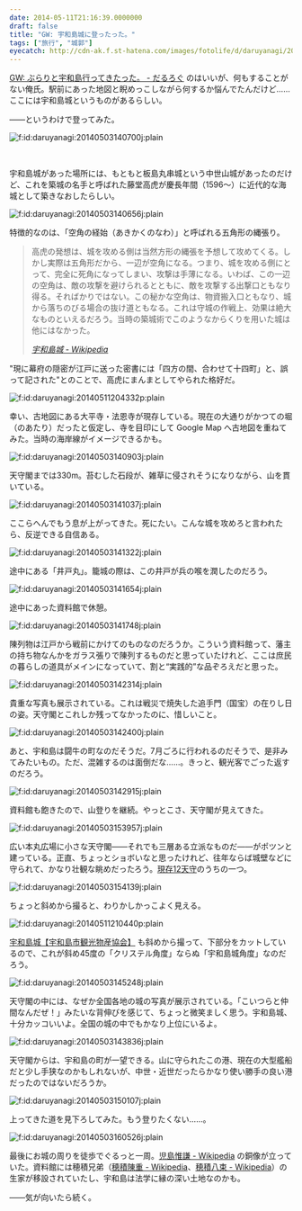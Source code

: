 ```yaml
---
date: 2014-05-11T21:16:39.0000000
draft: false
title: "GW: 宇和島城に登ったった。"
tags: ["旅行", "城郭"]
eyecatch: http://cdn-ak.f.st-hatena.com/images/fotolife/d/daruyanagi/20140503/20140503140700.jpg
---
```

<p><a href="https://blog.daruyanagi.jp/entry/2014/05/10/200224">GW: &#x3076;&#x3089;&#x308A;&#x3068;&#x5B87;&#x548C;&#x5CF6;&#x884C;&#x3063;&#x3066;&#x304D;&#x305F;&#x3063;&#x305F;&#x3002; - &#x3060;&#x308B;&#x308D;&#x3050;</a> のはいいが、何もすることがない俺氏。駅前にあった地図と睨めっこしながら何するか悩んでたんだけど……ここには宇和島城というものがあるらしい。</p><p>――というわけで登ってみた。</p><p><span itemscope itemtype="http://schema.org/Photograph"><img src="20140503140700.jpg" alt="f:id:daruyanagi:20140503140700j:plain" title="f:id:daruyanagi:20140503140700j:plain" class="hatena-fotolife" itemprop="image"></span></p><br />
<p>宇和島城があった場所には、もともと板島丸串城という中世山城があったのだけど、これを築城の名手と呼ばれた藤堂高虎が慶長年間（1596～）に近代的な海城として築きなおしたらしい。</p><p><span itemscope itemtype="http://schema.org/Photograph"><img src="20140503140656.jpg" alt="f:id:daruyanagi:20140503140656j:plain" title="f:id:daruyanagi:20140503140656j:plain" class="hatena-fotolife" itemprop="image"></span></p><p>特徴的なのは、「空角の経始（あきかくのなわ）」と呼ばれる五角形の縄張り。</p>

<blockquote cite="http://ja.wikipedia.org/wiki/%E5%AE%87%E5%92%8C%E5%B3%B6%E5%9F%8E">
<p>高虎の発想は、城を攻める側は当然方形の縄張を予想して攻めてくる。しかし実際は五角形だから、一辺が空角になる。つまり、城を攻める側にとって、完全に死角になってしまい、攻撃は手薄になる。いわば、この一辺の空角は、敵の攻撃を避けられるとともに、敵を攻撃する出撃口ともなり得る。そればかりではない。この秘かな空角は、物資搬入口ともなり、城から落ちのびる場合の抜け道ともなる。これは守城の作戦上、効果は絶大なものといえるだろう。当時の築城術でこのようなからくりを用いた城は他にはなかった。</p>

<cite><a href="http://ja.wikipedia.org/wiki/%E5%AE%87%E5%92%8C%E5%B3%B6%E5%9F%8E">&#x5B87;&#x548C;&#x5CF6;&#x57CE; - Wikipedia</a></cite>
</blockquote>
<p>"現に幕府の隠密が江戸に送った密書には「四方の間、合わせて十四町」と、誤って記された"とのことで、高虎にまんまとしてやられた格好だ。</p><p><span itemscope itemtype="http://schema.org/Photograph"><img src="20140511204332.png" alt="f:id:daruyanagi:20140511204332p:plain" title="f:id:daruyanagi:20140511204332p:plain" class="hatena-fotolife" itemprop="image"></span></p><p>幸い、古地図にある大平寺・法恩寺が現存している。現在の大通りがかつての堀（のあたり）だったと仮定し、寺を目印にして Google Map へ古地図を重ねてみた。当時の海岸線がイメージできるかも。</p><p><span itemscope itemtype="http://schema.org/Photograph"><img src="20140503140903.jpg" alt="f:id:daruyanagi:20140503140903j:plain" title="f:id:daruyanagi:20140503140903j:plain" class="hatena-fotolife" itemprop="image"></span></p><p>天守閣までは330m。苔むした石段が、雑草に侵されそうになりながら、山を貫いている。</p><p><span itemscope itemtype="http://schema.org/Photograph"><img src="20140503141037.jpg" alt="f:id:daruyanagi:20140503141037j:plain" title="f:id:daruyanagi:20140503141037j:plain" class="hatena-fotolife" itemprop="image"></span></p><p>ここらへんでもう息が上がってきた。死にたい。こんな城を攻めろと言われたら、反逆できる自信ある。</p><p><span itemscope itemtype="http://schema.org/Photograph"><img src="20140503141322.jpg" alt="f:id:daruyanagi:20140503141322j:plain" title="f:id:daruyanagi:20140503141322j:plain" class="hatena-fotolife" itemprop="image"></span></p><p>途中にある「井戸丸」。籠城の際は、この井戸が兵の喉を潤したのだろう。</p><p><span itemscope itemtype="http://schema.org/Photograph"><img src="20140503141654.jpg" alt="f:id:daruyanagi:20140503141654j:plain" title="f:id:daruyanagi:20140503141654j:plain" class="hatena-fotolife" itemprop="image"></span></p><p>途中にあった資料館で休憩。</p><p><span itemscope itemtype="http://schema.org/Photograph"><img src="20140503141748.jpg" alt="f:id:daruyanagi:20140503141748j:plain" title="f:id:daruyanagi:20140503141748j:plain" class="hatena-fotolife" itemprop="image"></span></p><p>陳列物は江戸から戦前にかけてのものなのだろうか。こういう資料館って、藩主の持ち物なんかをガラス張りで陳列するものだと思っていたけれど、ここは庶民の暮らしの道具がメインになっていて、割と“実践的”な品ぞろえだと思った。</p><p><span itemscope itemtype="http://schema.org/Photograph"><img src="20140503142314.jpg" alt="f:id:daruyanagi:20140503142314j:plain" title="f:id:daruyanagi:20140503142314j:plain" class="hatena-fotolife" itemprop="image"></span></p><p>貴重な写真も展示されている。これは戦災で焼失した追手門（国宝）の在りし日の姿。天守閣とこれしか残ってなかったのに、惜しいこと。</p><p><span itemscope itemtype="http://schema.org/Photograph"><img src="20140503142400.jpg" alt="f:id:daruyanagi:20140503142400j:plain" title="f:id:daruyanagi:20140503142400j:plain" class="hatena-fotolife" itemprop="image"></span></p><p>あと、宇和島は闘牛の町なのだそうだ。7月ごろに行われるのだそうで、是非みてみたいもの。ただ、混雑するのは面倒だな……。きっと、観光客でごった返すのだろう。</p><p><span itemscope itemtype="http://schema.org/Photograph"><img src="20140503142915.jpg" alt="f:id:daruyanagi:20140503142915j:plain" title="f:id:daruyanagi:20140503142915j:plain" class="hatena-fotolife" itemprop="image"></span></p><p>資料館も飽きたので、山登りを継続。やっとこさ、天守閣が見えてきた。</p><p><span itemscope itemtype="http://schema.org/Photograph"><img src="20140503153957.jpg" alt="f:id:daruyanagi:20140503153957j:plain" title="f:id:daruyanagi:20140503153957j:plain" class="hatena-fotolife" itemprop="image"></span></p><p>広い本丸広場に小さな天守閣――それでも三層ある立派なものだ――がポツンと建っている。正直、ちょっとショボいなと思ったけれど、往年ならば城壁などに守られて、かなり壮観な眺めだったろう。<a href="http://ja.wikipedia.org/wiki/%E7%8F%BE%E5%AD%98%E5%A4%A9%E5%AE%88">&#x73FE;&#x5B58;12&#x5929;&#x5B88;</a>のうちの一つ。</p><p><span itemscope itemtype="http://schema.org/Photograph"><img src="20140503154139.jpg" alt="f:id:daruyanagi:20140503154139j:plain" title="f:id:daruyanagi:20140503154139j:plain" class="hatena-fotolife" itemprop="image"></span></p><p>ちょっと斜めから撮ると、わりかしかっこよく見える。</p><p><span itemscope itemtype="http://schema.org/Photograph"><img src="20140511210440.png" alt="f:id:daruyanagi:20140511210440p:plain" title="f:id:daruyanagi:20140511210440p:plain" class="hatena-fotolife" itemprop="image"></span></p><p><a href="http://www.uwajima.org/spot/index7.html">&#x5B87;&#x548C;&#x5CF6;&#x57CE;&#x3010;&#x5B87;&#x548C;&#x5CF6;&#x5E02;&#x89B3;&#x5149;&#x7269;&#x7523;&#x5354;&#x4F1A;&#x3011;</a> も斜めから撮って、下部分をカットしているので、これが斜め45度の「クリステル角度」ならぬ「宇和島城角度」なのだろう。</p><p><span itemscope itemtype="http://schema.org/Photograph"><img src="20140503145248.jpg" alt="f:id:daruyanagi:20140503145248j:plain" title="f:id:daruyanagi:20140503145248j:plain" class="hatena-fotolife" itemprop="image"></span></p><p>天守閣の中には、なぜか全国各地の城の写真が展示されている。「こいつらと仲間なんだぜ！」みたいな背伸びを感じて、ちょっと微笑ましく思う。宇和島城、十分カッコいいよ。全国の城の中でもかなり上位にいるよ。</p><p><span itemscope itemtype="http://schema.org/Photograph"><img src="20140503143836.jpg" alt="f:id:daruyanagi:20140503143836j:plain" title="f:id:daruyanagi:20140503143836j:plain" class="hatena-fotolife" itemprop="image"></span></p><p>天守閣からは、宇和島の町が一望できる。山に守られたこの港、現在の大型艦船だと少し手狭なのかもしれないが、中世・近世だったらかなり使い勝手の良い港だったのではないだろうか。</p><p><span itemscope itemtype="http://schema.org/Photograph"><img src="20140503150107.jpg" alt="f:id:daruyanagi:20140503150107j:plain" title="f:id:daruyanagi:20140503150107j:plain" class="hatena-fotolife" itemprop="image"></span></p><p>上ってきた道を見下ろしてみた。もう登りたくない……。</p><p><span itemscope itemtype="http://schema.org/Photograph"><img src="20140503160526.jpg" alt="f:id:daruyanagi:20140503160526j:plain" title="f:id:daruyanagi:20140503160526j:plain" class="hatena-fotolife" itemprop="image"></span></p><p>最後にお城の周りを徒歩でぐるっと一周。<a href="http://ja.wikipedia.org/wiki/%E5%85%90%E5%B3%B6%E6%83%9F%E8%AC%99">&#x5150;&#x5CF6;&#x60DF;&#x8B19; - Wikipedia</a> の銅像が立っていた。資料館には穂積兄弟（<a href="http://ja.wikipedia.org/wiki/%E7%A9%82%E7%A9%8D%E9%99%B3%E9%87%8D">&#x7A42;&#x7A4D;&#x9673;&#x91CD; - Wikipedia</a>、<a href="http://ja.wikipedia.org/wiki/%E7%A9%82%E7%A9%8D%E5%85%AB%E6%9D%9F">&#x7A42;&#x7A4D;&#x516B;&#x675F; - Wikipedia</a>）の生家が移設されていたし、宇和島は法学に縁の深い土地なのかも。</p><p>――気が向いたら続く。</p>
